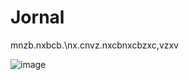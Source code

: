 # Jornal 

mnzb.nxbcb.\nx.cnvz.nxcbnxcbzxc,vzxv

![image](https://github.com/PaulaRabelo/teste/assets/88298525/0b5701a3-ac10-49e8-b07e-02562dbcafe3)



